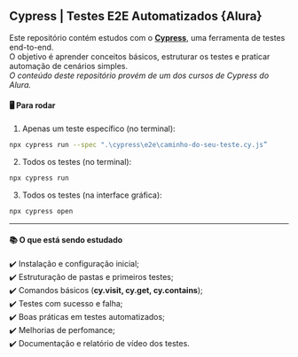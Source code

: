 ## Cypress | Testes E2E Automatizados {Alura}

Este repositório contém estudos com o **[Cypress](https://www.cypress.io/)**, uma ferramenta de testes end-to-end.<br>
O objetivo é aprender conceitos básicos, estruturar os testes e praticar automação de cenários simples.<br>
*O conteúdo deste repositório provém de um dos cursos de Cypress do Alura.*

#### 🖥️ Para rodar
1. Apenas um teste específico (no terminal):
```bash
npx cypress run --spec ".\cypress\e2e\caminho-do-seu-teste.cy.js” 
```

2. Todos os testes (no terminal):
```bash
npx cypress run 
```

3. Todos os testes (na interface gráfica):
```bash
npx cypress open
```
---

#### 📚 O que está sendo estudado
✔️ Instalação e configuração inicial;<br>
✔️ Estruturação de pastas e primeiros testes;<br>
✔️ Comandos básicos (**cy.visit, cy.get, cy.contains**);<br>
✔️ Testes com sucesso e falha;<br> 
✔️ Boas práticas em testes automatizados;<br>
✔️ Melhorias de perfomance; <br>
✔️ Documentação e relatório de vídeo dos testes.
